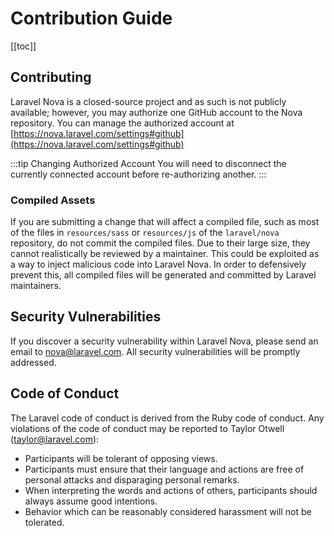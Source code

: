 # Contribution Guide

[[toc]]

## Contributing

Laravel Nova is a closed-source project and as such is not publicly available; however, you may authorize one GitHub account to the Nova repository. You can manage the authorized account at [https://nova.laravel.com/settings#github](https://nova.laravel.com/settings#github)

:::tip Changing Authorized Account
You will need to disconnect the currently connected account before re-authorizing another.
::: 

### Compiled Assets

If you are submitting a change that will affect a compiled file, such as most of the files in `resources/sass` or `resources/js` of the `laravel/nova` repository, do not commit the compiled files. Due to their large size, they cannot realistically be reviewed by a maintainer. This could be exploited as a way to inject malicious code into Laravel Nova. In order to defensively prevent this, all compiled files will be generated and committed by Laravel maintainers.

## Security Vulnerabilities

If you discover a security vulnerability within Laravel Nova, please send an email to nova@laravel.com. All security vulnerabilities will be promptly addressed.

## Code of Conduct

The Laravel code of conduct is derived from the Ruby code of conduct. Any violations of the code of conduct may be reported to Taylor Otwell (taylor@laravel.com):

- Participants will be tolerant of opposing views.
- Participants must ensure that their language and actions are free of personal attacks and disparaging personal remarks.
- When interpreting the words and actions of others, participants should always assume good intentions.
- Behavior which can be reasonably considered harassment will not be tolerated.
